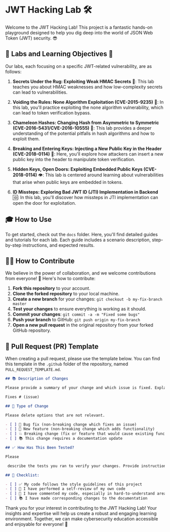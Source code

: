 # JWT Hacking Lab 🛠️

Welcome to the JWT Hacking Lab! This project is a fantastic hands-on playground designed to help you dig deep into the world of JSON Web Token (JWT) security. 😎

## 🚀 Labs and Learning Objectives 🎯

Our labs, each focusing on a specific JWT-related vulnerability, are as follows:

1. **Secrets Under the Rug: Exploiting Weak HMAC Secrets** 🤫: This lab teaches you about HMAC weaknesses and how low-complexity secrets can lead to vulnerabilities.

2. **Voiding the Rules: None Algorithm Exploitation (CVE-2015-9235)** 🚫: In this lab, you'll practice exploiting the none algorithm vulnerability, which can lead to token verification bypass.

3. **Chameleon Hashes: Changing Hash from Asymmetric to Symmetric (CVE-2016-5431/CVE-2016-10555)** 🔀: This lab provides a deeper understanding of the potential pitfalls in hash algorithms and how to exploit them.

4. **Breaking and Entering Keys: Injecting a New Public Key in the Header (CVE-2018-0114)** 🔑: Here, you'll explore how attackers can insert a new public key into the header to manipulate token verification.

5. **Hidden Keys, Open Doors: Exploiting Embedded Public Keys (CVE-2018-0114)** 👁️: This lab is centered around learning about vulnerabilities that arise when public keys are embedded in tokens.

6. **ID Missteps: Exploring Bad JWT ID (JTI) Implementation in Backend** 🆔: In this lab, you'll discover how missteps in JTI implementation can open the door for exploitation.

## 🎓 How to Use 

To get started, check out the `docs` folder. Here, you'll find detailed guides and tutorials for each lab. Each guide includes a scenario description, step-by-step instructions, and expected results. 

## 👩‍💻 How to Contribute

We believe in the power of collaboration, and we welcome contributions from everyone! 🤗 Here's how to contribute:

1. **Fork this repository** to your account.
2. **Clone the forked repository** to your local machine.
3. **Create a new branch** for your changes: `git checkout -b my-fix-branch master`
4. **Test your changes** to ensure everything is working as it should.
5. **Commit your changes**: `git commit -a -m "Fixed some bugs"`
6. **Push your branch** to GitHub: `git push origin my-fix-branch`
7. **Open a new pull request** in the original repository from your forked GitHub repository.

## 📝 Pull Request (PR) Template

When creating a pull request, please use the template below. You can find this template in the `.github` folder of the repository, named `PULL_REQUEST_TEMPLATE.md`.

```markdown
## 📚 Description of Changes

Please provide a summary of your change and which issue is fixed. Explain your motivation and context.

Fixes # (issue)

## 🎈 Type of Change

Please delete options that are not relevant.

- [ ] 🐛 Bug fix (non-breaking change which fixes an issue)
- [ ] 🌟 New feature (non-breaking change which adds functionality)
- [ ] 💥 Breaking change (fix or feature that would cause existing functionality to not work as expected)
- [ ] 📚 This change requires a documentation update

## ✅ How Has This Been Tested?

Please

 describe the tests you ran to verify your changes. Provide instructions so we can reproduce.

## 📝 Checklist:

- [ ] ✅ My code follows the style guidelines of this project
- [ ] 📖 I have performed a self-review of my own code
- [ ] 💬 I have commented my code, especially in hard-to-understand areas
- [ ] 📚 I have made corresponding changes to the documentation
```

Thank you for your interest in contributing to the JWT Hacking Lab! Your insights and expertise will help us create a robust and engaging learning environment. Together, we can make cybersecurity education accessible and enjoyable for everyone! 🎉